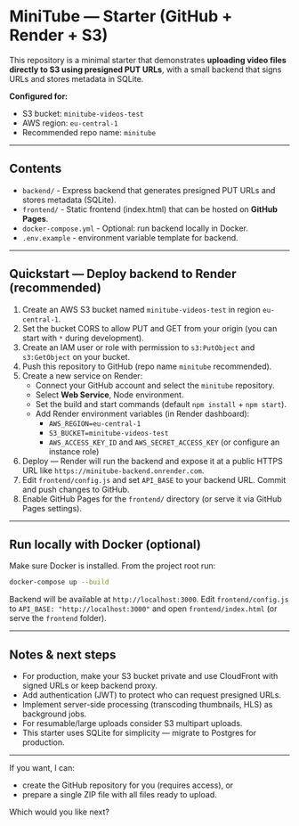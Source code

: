# MiniTube — Starter (GitHub + Render + S3)

This repository is a minimal starter that demonstrates **uploading video files directly to S3 using presigned PUT URLs**, with a small backend that signs URLs and stores metadata in SQLite.

**Configured for:**
- S3 bucket: `minitube-videos-test`
- AWS region: `eu-central-1`
- Recommended repo name: `minitube`

---

## Contents

- `backend/` - Express backend that generates presigned PUT URLs and stores metadata (SQLite).
- `frontend/` - Static frontend (index.html) that can be hosted on **GitHub Pages**.
- `docker-compose.yml` - Optional: run backend locally in Docker.
- `.env.example` - environment variable template for backend.

---

## Quickstart — Deploy backend to Render (recommended)

1. Create an AWS S3 bucket named `minitube-videos-test` in region `eu-central-1`.
2. Set the bucket CORS to allow PUT and GET from your origin (you can start with `*` during development).
3. Create an IAM user or role with permission to `s3:PutObject` and `s3:GetObject` on your bucket.
4. Push this repository to GitHub (repo name `minitube` recommended).
5. Create a new service on Render:
   - Connect your GitHub account and select the `minitube` repository.
   - Select **Web Service**, Node environment.
   - Set the build and start commands (default `npm install` + `npm start`).
   - Add Render environment variables (in Render dashboard):
     - `AWS_REGION=eu-central-1`
     - `S3_BUCKET=minitube-videos-test`
     - `AWS_ACCESS_KEY_ID` and `AWS_SECRET_ACCESS_KEY` (or configure an instance role)
6. Deploy — Render will run the backend and expose it at a public HTTPS URL like `https://minitube-backend.onrender.com`.
7. Edit `frontend/config.js` and set `API_BASE` to your backend URL. Commit and push changes to GitHub.
8. Enable GitHub Pages for the `frontend/` directory (or serve it via GitHub Pages settings).

---

## Run locally with Docker (optional)

Make sure Docker is installed. From the project root run:

```bash
docker-compose up --build
```

Backend will be available at `http://localhost:3000`. Edit `frontend/config.js` to `API_BASE: "http://localhost:3000"` and open `frontend/index.html` (or serve the `frontend` folder).

---

## Notes & next steps

- For production, make your S3 bucket private and use CloudFront with signed URLs or keep backend proxy.
- Add authentication (JWT) to protect who can request presigned URLs.
- Implement server-side processing (transcoding thumbnails, HLS) as background jobs.
- For resumable/large uploads consider S3 multipart uploads.
- This starter uses SQLite for simplicity — migrate to Postgres for production.

---

If you want, I can:
- create the GitHub repository for you (requires access), or
- prepare a single ZIP file with all files ready to upload.

Which would you like next?